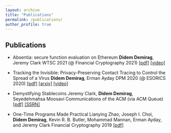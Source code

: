 ```yaml
---
layout: archive
title: "Publications"
permalink: /publications/
author_profile: true
---
```


## Publications

* Absentia: secure function evaluation on Ethereum 
**Didem Demirag**, Jeremy Clark 
WTSC 2021 (@ Financial Cryptography 2021) [[pdf]](https://users.encs.concordia.ca/~clark/papers/2021_wtsc.pdf) [[video]](https://www.youtube.com/watch?v=cOOQ8HhfxqU)

* Tracking the Invisible: Privacy-Preserving Contact Tracing to Control the Spread of a Virus
**Didem Demirag**, Erman Ayday
DPM 2020 (@ ESORICS 2020) [[pdf]](https://link.springer.com/content/pdf/10.1007%2F978-3-030-66172-4_15.pdf) [[arxiv]](https://arxiv.org/pdf/2003.13073v2.pdf)
[[video]](https://www.youtube.com/watch?v=QMt7iXQKJO0)

* Demystifying Stablecoins 
Jeremy Clark, **Didem Demirag**, Seyedehmahsa Moosavi 
Communications of the ACM (via ACM Queue) [[pdf]](https://users.encs.concordia.ca/~clark/papers/2020_cacm_stable.pdf) [[SSRN]](https://papers.ssrn.com/sol3/papers.cfm?abstract_id=3466371)

* One-Time Programs Made Practical
Lianying Zhao, Joseph I. Choi, **Didem Demirag**, Kevin R. B. Butler, Mohammad Mannan, Erman Ayday, and Jeremy Clark
Financial Cryptography 2019 [[pdf]](https://users.encs.concordia.ca/~clark/papers/2019_fc.pdf)
